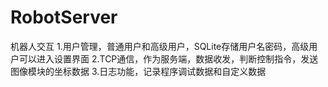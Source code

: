 # RobotServer
机器人交互
1.用户管理，普通用户和高级用户，SQLite存储用户名密码，高级用户可以进入设置界面
2.TCP通信，作为服务端，数据收发，判断控制指令，发送图像模块的坐标数据
3.日志功能，记录程序调试数据和自定义数据
